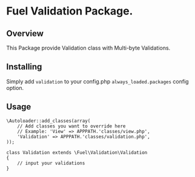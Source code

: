 # Fuel Validation Package.

## Overview
This Package provide Validation class with Multi-byte Validations.

## Installing

Simply add `validation` to your config.php `always_loaded.packages` config option.

## Usage

```php:fuel/app/bootstrap.php
\Autoloader::add_classes(array(
	// Add classes you want to override here
	// Example: 'View' => APPPATH.'classes/view.php',
	'Validation' => APPPATH.'classes/validation.php',
));

```

```php:fuel/app/classes/validation.php
class Validation extends \Fuel\Validation\Validation
{
	// input your validations
}
```
